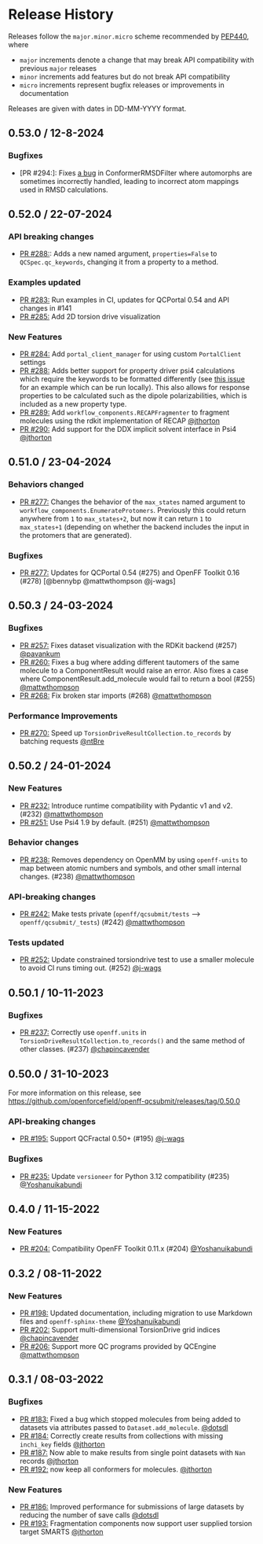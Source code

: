 # Release History

Releases follow the ``major.minor.micro`` scheme recommended by
[PEP440](https://www.python.org/dev/peps/pep-0440/#final-releases), where

* `major` increments denote a change that may break API compatibility with previous `major` releases
* `minor` increments add features but do not break API compatibility
* `micro` increments represent bugfix releases or improvements in documentation

Releases are given with dates in DD-MM-YYYY format.

<!--## Version / Date DD-MM-YYYY -->

## 0.53.0 / 12-8-2024

### Bugfixes
* [PR #294:]: Fixes [a bug](https://github.com/openforcefield/openff-qcsubmit/issues/223) in ConformerRMSDFilter where automorphs are sometimes incorrectly handled, leading to incorrect atom mappings used in RMSD calculations.  


## 0.52.0 / 22-07-2024

### API breaking changes
* [PR #288:]: Adds a new named argument, `properties=False` to `QCSpec.qc_keywords`, changing it from a property to a method. 

### Examples updated

* [PR #283:] Run examples in CI, updates for QCPortal 0.54 and API changes in #141
* [PR #285:] Add 2D torsion drive visualization

### New Features

* [PR #284:] Add `portal_client_manager` for using custom `PortalClient` settings
* [PR #288:] Adds better support for property driver psi4 calculations which require the keywords to be formatted differently (see [this issue](https://github.com/psi4/psi4/issues/3129) for an example which can be run locally). This also allows for response properties to be calculated such as the dipole polarizabilities, which is included as a new property type.
* [PR #289:] Add `workflow_components.RECAPFragmenter` to fragment molecules using the rdkit implementation of RECAP [@jthorton]
* [PR #290:] Add support for the DDX implicit solvent interface in Psi4 [@jthorton]

## 0.51.0 / 23-04-2024

### Behaviors changed

* [PR #277:] Changes the behavior of the `max_states` named argument to `workflow_components.EnumerateProtomers`. Previously this could return anywhere from `1` to `max_states+2`, but now it can return `1` to `max_states+1` (depending on whether the backend includes the input in the protomers that are generated).  

### Bugfixes

* [PR #277:] Updates for QCPortal 0.54 (#275) and OpenFF Toolkit 0.16 (#278) [@bennybp @mattwthompson @j-wags]


## 0.50.3 / 24-03-2024

### Bugfixes

* [PR #257:] Fixes dataset visualization with the RDKit backend (#257) [@pavankum]
* [PR #260:] Fixes a bug where adding different tautomers of the same molecule to a ComponentResult would raise an error. Also fixes a case where ComponentResult.add_molecule would fail to return a bool  (#255) [@mattwthompson]
* [PR #268:] Fix broken star imports (#268) [@mattwthompson]

### Performance Improvements

* [PR #270:] Speed up `TorsionDriveResultCollection.to_records` by batching requests [@ntBre]

## 0.50.2 / 24-01-2024

### New Features

* [PR #232:] Introduce runtime compatibility with Pydantic v1 and v2. (#232) [@mattwthompson]
* [PR #251:] Use Psi4 1.9 by default. (#251) [@mattwthompson]

### Behavior changes

* [PR #238:] Removes dependency on OpenMM by using `openff-units` to map between atomic numbers and symbols, and other small internal changes. (#238) [@mattwthompson]

### API-breaking changes

* [PR #242:] Make tests private (`openff/qcsubmit/tests` --> `openff/qcsubmit/_tests`) (#242) [@mattwthompson]

### Tests updated

* [PR #252:] Update constrained torsiondrive test to use a smaller molecule to avoid CI runs timing out. (#252) [@j-wags]

## 0.50.1 / 10-11-2023

### Bugfixes

* [PR #237:] Correctly use `openff.units` in `TorsionDriveResultCollection.to_records()` and the same method of other classes. (#237) [@chapincavender]

## 0.50.0 / 31-10-2023

For more information on this release, see https://github.com/openforcefield/openff-qcsubmit/releases/tag/0.50.0

### API-breaking changes

* [PR #195:] Support QCFractal 0.50+ (#195) [@j-wags]

### Bugfixes

* [PR #235:] Update `versioneer` for Python 3.12 compatibility (#235) [@Yoshanuikabundi]

## 0.4.0 / 11-15-2022

### New Features

* [PR #204:] Compatibility OpenFF Toolkit 0.11.x (#204) [@Yoshanuikabundi]


## 0.3.2 / 08-11-2022

### New Features

* [PR #198:] Updated documentation, including migration to use Markdown files and `openff-sphinx-theme` [@Yoshanuikabundi]
* [PR #202:] Support multi-dimensional TorsionDrive grid indices [@chapincavender]
* [PR #206:] Support more QC programs provided by QCEngine [@mattwthompson]


## 0.3.1 / 08-03-2022

### Bugfixes

* [PR #183:] Fixed a bug which stopped molecules from being added to datasets via attributes passed to `Dataset.add_molecule`. [@dotsdl]
* [PR #184:] Correctly create results from collections with missing `inchi_key` fields [@jthorton]
* [PR #187:] Now able to make results from single point datasets with `Nan` records [@jthorton]
* [PR #192:] now keep all conformers for molecules. [@jthorton]

### New Features

* [PR #186:] Improved performance for submissions of large datasets by reducing the number of save calls [@dotsdl]
* [PR #193:] Fragmentation components now support user supplied torsion target SMARTS [@jthorton]

[PR #183:]: https://github.com/openforcefield/openff-qcsubmit/pull/183
[PR #184:]: https://github.com/openforcefield/openff-qcsubmit/pull/184
[PR #186:]: https://github.com/openforcefield/openff-qcsubmit/pull/186
[PR #187:]: https://github.com/openforcefield/openff-qcsubmit/pull/187
[PR #192:]: https://github.com/openforcefield/openff-qcsubmit/pull/192
[PR #193:]: https://github.com/openforcefield/openff-qcsubmit/pull/193
[PR #195:]: https://github.com/openforcefield/openff-qcsubmit/pull/195
[PR #198:]: https://github.com/openforcefield/openff-qcsubmit/pull/198
[PR #202:]: https://github.com/openforcefield/openff-qcsubmit/pull/202
[PR #204:]: https://github.com/openforcefield/openff-qcsubmit/pull/204
[PR #206:]: https://github.com/openforcefield/openff-qcsubmit/pull/206
[PR #232:]: https://github.com/openforcefield/openff-qcsubmit/pull/232
[PR #235:]: https://github.com/openforcefield/openff-qcsubmit/pull/235
[PR #237:]: https://github.com/openforcefield/openff-qcsubmit/pull/237
[PR #238:]: https://github.com/openforcefield/openff-qcsubmit/pull/238
[PR #242:]: https://github.com/openforcefield/openff-qcsubmit/pull/242
[PR #251:]: https://github.com/openforcefield/openff-qcsubmit/pull/251
[PR #252:]: https://github.com/openforcefield/openff-qcsubmit/pull/252
[PR #257:]: https://github.com/openforcefield/openff-qcsubmit/pull/257
[PR #260:]: https://github.com/openforcefield/openff-qcsubmit/pull/260
[PR #268:]: https://github.com/openforcefield/openff-qcsubmit/pull/268
[PR #270:]: https://github.com/openforcefield/openff-qcsubmit/pull/270
[PR #277:]: https://github.com/openforcefield/openff-qcsubmit/pull/277
[PR #283:]: https://github.com/openforcefield/openff-qcsubmit/pull/283
[PR #284:]: https://github.com/openforcefield/openff-qcsubmit/pull/284
[PR #285:]: https://github.com/openforcefield/openff-qcsubmit/pull/285
[PR #288:]: https://github.com/openforcefield/openff-qcsubmit/pull/288
[PR #289:]: https://github.com/openforcefield/openff-qcsubmit/pull/289
[PR #290:]: https://github.com/openforcefield/openff-qcsubmit/pull/290

[@jthorton]: https://github.com/jthorton
[@dotsdl]: https://github.com/dotsdl
[@Yoshanuikabundi]: https://github.com/Yoshanuikabundi
[@mattwthompson]: https://github.com/mattwthompson
[@chapincavender]: https://github.com/chapincavender
[@j-wags]: https://github.com/j-wags
[@pavankum]: https://github.com/pavankum
[@ntBre]: https://github.com/ntBre
